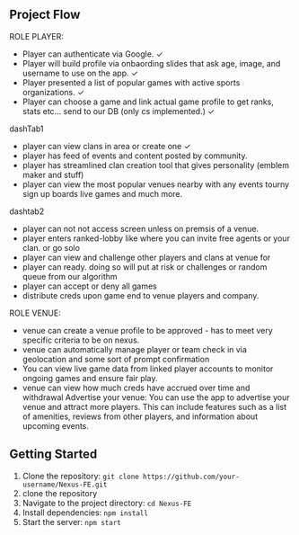 ## Project Flow 
ROLE PLAYER:
- Player can authenticate via Google. ✓
- Player will build profile via onbaording slides that ask age, image, and username to use on the app. ✓
- Player presented a list of popular games with active sports organizations.  ✓
- Player can choose a game and link actual game profile to get ranks, stats etc... send to our DB (only cs implemented.) ✓

 dashTab1
- player can view clans in area or create one  ✓
- player has feed of events and content posted by community.
- player has streamlined clan creation tool that gives personality (emblem maker and stuff)
- player can view the most popular venues nearby with any events tourny sign up boards live games and much more.

dashtab2
 - player can not not access screen unless on premsis of a venue.
 - player enters ranked-lobby like where you can invite free agents or your clan. or go solo
 - player can view and challenge other players and clans at venue for 
 - player can ready. doing so will put at risk or challenges or random queue from our algorithm
 - player can accept or deny all games
 - distribute creds upon game end to venue players and company.


ROLE VENUE:
 - venue can create a venue profile to be approved - has to meet very specific criteria to be on nexus. 
 - venue can automatically manage player or team check in via geolocation and some sort of prompt confirmation
 - You can view live game data from linked player accounts to monitor ongoing games and ensure fair play.
 - venue can view how much creds have accrued over time and withdrawal
Advertise your venue: You can use the app to advertise your venue and attract more players. This can include features such as a list of amenities, reviews from other players, and information about upcoming events.


## Getting Started

1. Clone the repository: `git clone https://github.com/your-username/Nexus-FE.git`
2. clone the repository
3. Navigate to the project directory: `cd Nexus-FE`
4. Install dependencies: `npm install`
5. Start the server: `npm start`


    


